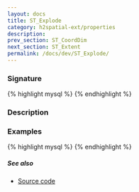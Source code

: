 ```yaml
---
layout: docs
title: ST_Explode
category: h2spatial-ext/properties
description: 
prev_section: ST_CoordDim
next_section: ST_Extent
permalink: /docs/dev/ST_Explode/
---
```

 
### Signature

{% highlight mysql %}
{% endhighlight %}

### Description


### Examples

{% highlight mysql %}
{% endhighlight %}

##### See also

* <a href="https://github.com/irstv/H2GIS/blob/master/h2spatial-ext/src/main/java/org/h2gis/h2spatialext/function/spatial/properties/ST_Explode.java" target="_blank">Source code</a>
